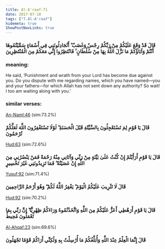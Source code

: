 ```yaml
---
title: Al-A'raaf:71
date: 2017-07-10
tags: ["7.Al-A'raaf"]
hidemeta: true 
ShowPostNavLinks: true 
---
```

### قَالَ قَدْ وَقَعَ عَلَيْكُمْ مِنْ رَبِّكُمْ رِجْسٌ وَغَضَبٌ ۖ أَتُجَادِلُونَنِي فِي أَسْمَاءٍ سَمَّيْتُمُوهَا أَنْتُمْ وَآبَاؤُكُمْ مَا نَزَّلَ اللَّهُ بِهَا مِنْ سُلْطَانٍ ۚ فَانْتَظِرُوا إِنِّي مَعَكُمْ مِنَ الْمُنْتَظِرِينَ
### meaning: 
He said, ‘Punishment and wrath from your Lord has become due against you. Do you dispute with me regarding names, which you have named—you and your fathers—for which Allah has not sent down any authority? So wait! I too am waiting along with you.’
### similar verses: 

[An-Naml:46](/27/46) (sim:73.2%)

### قَالَ يَا قَوْمِ لِمَ تَسْتَعْجِلُونَ بِالسَّيِّئَةِ قَبْلَ الْحَسَنَةِ ۖ لَوْلَا تَسْتَغْفِرُونَ اللَّهَ لَعَلَّكُمْ تُرْحَمُونَ

[Hud:63](/11/63) (sim:72.6%)

### قَالَ يَا قَوْمِ أَرَأَيْتُمْ إِنْ كُنْتُ عَلَىٰ بَيِّنَةٍ مِنْ رَبِّي وَآتَانِي مِنْهُ رَحْمَةً فَمَنْ يَنْصُرُنِي مِنَ اللَّهِ إِنْ عَصَيْتُهُ ۖ فَمَا تَزِيدُونَنِي غَيْرَ تَخْسِيرٍ

[Yusuf:92](/12/92) (sim:71.4%)

### قَالَ لَا تَثْرِيبَ عَلَيْكُمُ الْيَوْمَ ۖ يَغْفِرُ اللَّهُ لَكُمْ ۖ وَهُوَ أَرْحَمُ الرَّاحِمِينَ

[Hud:92](/11/92) (sim:70.2%)

### قَالَ يَا قَوْمِ أَرَهْطِي أَعَزُّ عَلَيْكُمْ مِنَ اللَّهِ وَاتَّخَذْتُمُوهُ وَرَاءَكُمْ ظِهْرِيًّا ۖ إِنَّ رَبِّي بِمَا تَعْمَلُونَ مُحِيطٌ

[Al-Ahqaf:23](/46/23) (sim:69.6%)

### قَالَ إِنَّمَا الْعِلْمُ عِنْدَ اللَّهِ وَأُبَلِّغُكُمْ مَا أُرْسِلْتُ بِهِ وَلَٰكِنِّي أَرَاكُمْ قَوْمًا تَجْهَلُونَ
